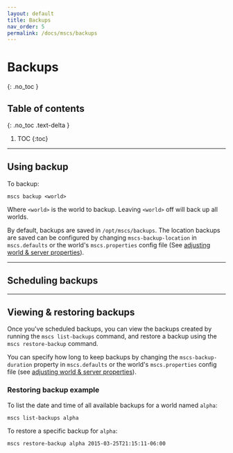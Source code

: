 ```yaml
---
layout: default
title: Backups
nav_order: 5
permalink: /docs/mscs/backups
---
```


# Backups
{: .no_toc }

## Table of contents
{: .no_toc .text-delta }

1. TOC
{:toc}

---

## Using backup
To backup:

    mscs backup <world>

Where `<world>` is the world to backup. Leaving `<world>` off will back up all worlds.

By default, backups are saved in `/opt/mscs/backups`. The location backups are saved can be configured by changing `mscs-backup-location` in `mscs.defaults` or the world's `mscs.properties` config file (See [adjusting world & server properties](https://minecraftservercontrol.github.io/docs/mscs/adjusting-world-server-properties)).

---

## Scheduling backups

---

## Viewing & restoring backups
Once you've scheduled backups, you can view the backups created by running the `mscs list-backups` command, and restore a backup using the `mscs restore-backup` command. 

You can specify how long to keep backups by changing the
`mscs-backup-duration` property in `mscs.defaults` or the world's `mscs.properties` config file (see [adjusting world & server properties](https://minecraftservercontrol.github.io/docs/mscs/adjusting-world-server-properties)).

### Restoring backup example
To list the date and time of all available backups for a world named `alpha`:

    mscs list-backups alpha

To restore a specific backup for `alpha`:

    mscs restore-backup alpha 2015-03-25T21:15:11-06:00


